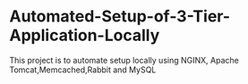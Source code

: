 # Automated-Setup-of-3-Tier-Application-Locally
This project is to automate setup locally using NGINX, Apache Tomcat,Memcached,Rabbit and MySQL
